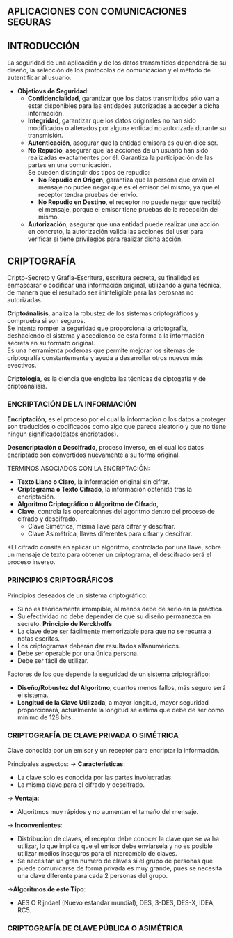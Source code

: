 ## APLICACIONES CON COMUNICACIONES SEGURAS
## INTRODUCCIÓN
La seguridad de una aplicación y de los datos transmitidos dependerá de su diseño, la selección de los protocolos de comunicacíon y el método de autentificar al usuario.
  
* **Objetiovs de Seguridad**:
  * **Confidencialidad**, garantizar que los datos transmitidos sólo van a estar disponibles para las entidades autorizadas a acceder a dicha información.
  * **Integridad**, garantizar que los datos originales no han sido modificados o alterados por alguna entidad no autorizada durante su transmisión.
  * **Autenticación**, asegurar que la entidad emisora es quien dice ser.
  * **No Repudio**, asegurar que las acciones de un usuario han sido realizadas exactamentes por él. Garantiza la participación de las partes en una comunicación.  
  Se pueden distinguir dos tipos de repudio:
    * **No Repudio en Origen**, garantiza que la persona que envia el mensaje no pudee negar que es el emisor del mismo, ya que el receptor tendra pruebas del envío.
    * **No Repudio en Destino**, el receptor no puede negar que recibió el mensaje, porque el emisor tiene pruebas de la recepción del mismo.
  * **Autorización**, asegurar que una entidad puede realizar una acción en concreto, la autorización valida las acciones del user para verificar si tiene privilegios para realizar dicha acción.
 

## CRIPTOGRAFÍA
Cripto-Secreto y Grafia-Escritura, escritura secreta, su finalidad es enmascarar o codificar una información original, utilizando alguna técnica, de manera que el resultado sea ininteligible para las perosnas no autorizadas.
  
**Criptoánalisis**, analiza la robustez de los sistemas criptográficos y comprueba si son seguros.  
Se intenta romper la seguridad que proporciona la criptografía, deshaciendo el sistema y accediendo de esta forma a la información secreta en su formato original.  
Es una herramienta poderoas que permite mejorar los sitemas de criptografía constantemente y ayuda a desarrollar otros nuevos más evectivos.  
  
**Criptologia**, es la ciencia que engloba las técnicas de ciptogafía y de criptoanálisis.
  
### ENCRIPTACIÓN DE LA INFORMACIÓN
**Encriptación**, es el proceso por el cual la información o los datos a proteger son traducidos o codificados como algo que parece aleatorio y que no tiene ningún significado(datos encriptados).
  
**Desencriptación o Descifrado**, proceso inverso, en el cual los datos encriptado son convertidos nuevamente a su forma original.
  
TERMINOS ASOCIADOS CON LA ENCRIPTACIÓN:
  - **Texto Llano o Claro**, la información original sin cifrar.
  - **Criptograma o Texto Cifrado**, la información obtenida tras la encriptación.
  - **Algoritmo Criptográfico o Algoritmo de Cifrado**,
  - **Clave**, controla las opercaionnes del agoritmo dentro del proceso de cifrado y descifrado.
    - Clave Simétrica, misma llave para cifrar y descifrar.
    - Clave Asimétrica, llaves diferentes para cifrar y descifrar.
  
*El cifrado consite en aplicar un algoritmo, controlado por una llave, sobre un mensaje de texto para obtener un criptograma, el descifrado será el proceso inverso.


### PRINCIPIOS CRIPTOGRÁFICOS
Principios deseados de un sistema criptográfico:
  - Si no es teóricamente irrompible, al menos debe de serlo en la práctica.
  - Su efectividad no debe depender de que su diseño permanezca en secreto. **Principio de Kerckhoffs**
  - La clave debe ser fácilmente memorizable para que no se recurra a notas escritas.
  - Los criptogramas deberán dar resultados alfanuméricos.
  - Debe ser operable por una única persona.
  - Debe ser fácil de utilizar.
  
Factores de los que depende la seguridad de un sistema criptográfico:
  - **Diseño/Robustez del Algoritmo**, cuantos menos fallos, más seguro será el sistema.
  - **Longitud de la Clave Utilizada**, a mayor longitud, mayor seguridad proporcionará, actualmente la longitud se estima que debe de ser como mínimo de 128 bits.

   
### CRIPTOGRAFÍA DE CLAVE PRIVADA O SIMÉTRICA
Clave conocida por un emisor y un receptor para encriptar la información.
  
Principales aspectos:
-> **Características**:
  - La clave solo es conocida por las partes involucradas.
  - La misma clave para el cifrado y descifrado.
    
-> **Ventaja**:
  - Algoritmos muy rápidos y no aumentan el tamaño del mensaje.
    
-> **Inconvenientes**:
  - Distribución de claves, el receptor debe conocer la clave que se va ha utilizar, lo que implica que el emisor debe enviarsela y no es posible utilizar medios inseguros para el intercambio de claves.
  - Se necesitan un gran numero de claves si el grupo de personas que puede comunicarse de forma privada es muy grande, pues se necesita una clave diferente para cada 2 personas del grupo.
    
->**Algoritmos de este Tipo**:
  - AES O Rijndael (Nuevo estandar mundial), DES, 3-DES, DES-X, IDEA, RC5.


### CRIPTOGRAFÍA DE CLAVE PÚBLICA O ASIMÉTRICA















